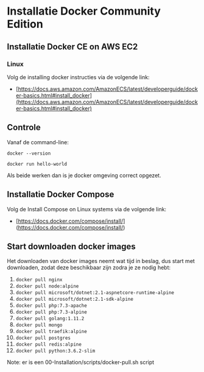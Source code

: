 Installatie Docker Community Edition
====================================

Installatie Docker CE on AWS EC2
--------------------------------

### Linux

Volg de installing docker instructies via de volgende link:

- [https://docs.aws.amazon.com/AmazonECS/latest/developerguide/docker-basics.html#install_docker](https://docs.aws.amazon.com/AmazonECS/latest/developerguide/docker-basics.html#install_docker)


Controle
--------

Vanaf de command-line:

`docker --version`

`docker run hello-world`

Als beide werken dan is je docker omgeving correct opgezet.

Installatie Docker Compose
--------------------------

Volg de Install Compose on Linux systems via de volgende link:

- [https://docs.docker.com/compose/install/] (https://docs.docker.com/compose/install/)


Start downloaden docker images
-------------------------------

Het downloaden van docker images neemt wat tijd in beslag, dus start met downloaden, zodat deze beschikbaar zijn zodra je ze nodig hebt:

1. `docker pull nginx`
2. `docker pull node:alpine`
3. `docker pull microsoft/dotnet:2.1-aspnetcore-runtime-alpine`
4. `docker pull microsoft/dotnet:2.1-sdk-alpine`
5. `docker pull php:7.3-apache`
6. `docker pull php:7.3-alpine`
7. `docker pull golang:1.11.2`
8. `docker pull mongo`
9. `docker pull traefik:alpine`
10. `docker pull postgres`
11. `docker pull redis:alpine`
12. `docker pull python:3.6.2-slim`

Note: er is een 00-Installation/scripts/docker-pull.sh script